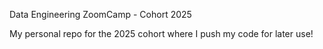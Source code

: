 Data Engineering ZoomCamp - Cohort 2025

My personal repo for the 2025 cohort where I push my code for later use!